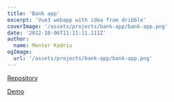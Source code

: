 ```yaml
---
title: 'Bank app'
excerpt: 'Vue3 webapp with idea from dribble'
coverImage: '/assets/projects/bank-app/bank-app.png'
date: '2022-10-06T11:11:11.111Z'
author:
  name: Mentor Kadriu
ogImage:
  url: '/assets/projects/bank-app/bank-app.png'
---
```



[Repository](https://github.com/mentorkadriu/bank-app)

[Demo](https://bank-app-ochre.vercel.app/)

